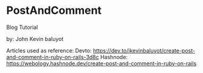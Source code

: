 # PostAndComment
Blog Tutorial

by: John Kevin baluyot

Articles used as reference:
Devto: https://dev.to/jkevinbaluyot/create-post-and-comment-in-ruby-on-rails-3d8c
Hashnode: https://webology.hashnode.dev/create-post-and-comment-in-ruby-on-rails

